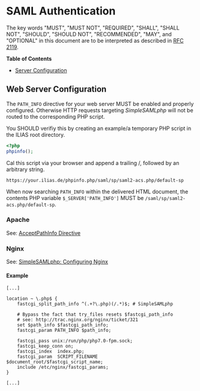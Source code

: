 # SAML Authentication

The key words "MUST", "MUST NOT", "REQUIRED", "SHALL", "SHALL NOT", "SHOULD",
"SHOULD NOT", "RECOMMENDED", "MAY", and "OPTIONAL"
in this document are to be interpreted as described in
[RFC 2119](https://www.ietf.org/rfc/rfc2119.txt).

**Table of Contents**

* [Server Configuration](#web-server-configuration)

## Web Server Configuration

The `PATH_INFO` directive for your web server MUST be enabled
and properly configured. Otherwise HTTP requests
targeting *SimpleSAMLphp* will not be routed to the
corresponding PHP script.

You SHOULD verifiy this by creating an example/a temporary
PHP script in the ILIAS root directory.

```php
<?php
phpinfo();
```

Cal this script via your browser and append a trailing /,
followed by an arbitrary string.

    https://your.ilias.de/phpinfo.php/saml/sp/saml2-acs.php/default-sp

When now searching `PATH_INFO` within the delivered
HTML document, the contents PHP variable `$_SERVER['PATH_INFO']`
MUST be `/saml/sp/saml2-acs.php/default-sp`.

### Apache

See: [AcceptPathInfo Directive](https://httpd.apache.org/docs/2.4/mod/core.html#AcceptPathInfo)

### Nginx

See: [SimpleSAMLphp: Configuring Nginx](https://simplesamlphp.org/docs/development/simplesamlphp-install#section_7)

#### Example
```
[...]

location ~ \.php$ {
    fastcgi_split_path_info ^(.+?\.php)(/.*)$; # SimpleSAMLphp

    # Bypass the fact that try_files resets $fastcgi_path_info
    # see: http://trac.nginx.org/nginx/ticket/321
    set $path_info $fastcgi_path_info;
    fastcgi_param PATH_INFO $path_info;

    fastcgi_pass unix:/run/php/php7.0-fpm.sock;
    fastcgi_keep_conn on;
    fastcgi_index  index.php;
    fastcgi_param  SCRIPT_FILENAME  $document_root/$fastcgi_script_name;
    include /etc/nginx/fastcgi_params;
}

[...]
```